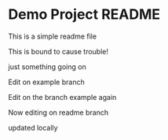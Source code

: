 # Demo Project README

This is a simple readme file

This is bound to cause trouble!

just something going on

Edit on example branch

Edit on the branch example again

Now editing on readme branch

updated locally
